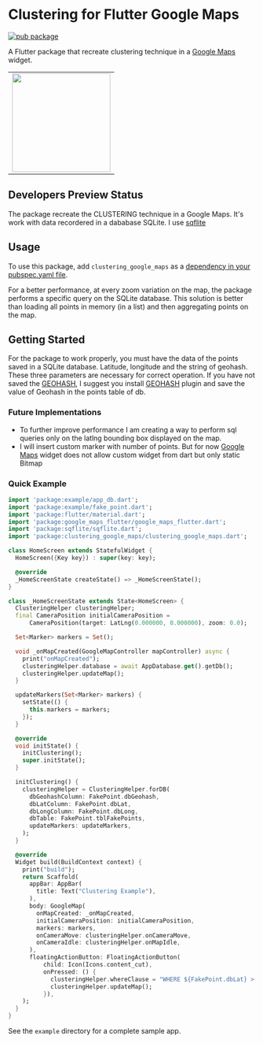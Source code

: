 # Clustering for Flutter Google Maps 

[![pub package](https://img.shields.io/pub/v/clustering_google_maps.svg)](https://pub.dartlang.org/packages/clustering_google_maps)

A Flutter package that recreate clustering technique in a [Google Maps](https://developers.google.com/maps/) widget.

<div style="text-align: center"><table><tr>
  <td style="text-align: center">
  <a href="https://github.com/giandifra/clustering_google_maps/blob/master/example.gif">
    <img src="https://github.com/giandifra/clustering_google_maps/blob/master/example.gif" width="200"/></a>
</td>
</tr></table></div>

## Developers Preview Status
The package recreate the CLUSTERING technique in a Google Maps. 
It's work with data recordered in a dababase SQLite. I use [sqflite](https://pub.dartlang.org/packages/sqflite)

## Usage

To use this package, add `clustering_google_maps` as a [dependency in your pubspec.yaml file](https://flutter.io/platform-plugins/).

For a better performance, at every zoom variation on the map, the package performs
a specific query on the SQLite database. This solution is better than loading all
points in memory (in a list) and then aggregating points on the map. 

## Getting Started

For the package to work properly, you must have the data of the points saved in a SQLite database.
Latitude, longitude and the string of geohash. These three parameters are necessary for correct operation.
If you have not saved the [GEOHASH](https://pub.dartlang.org/packages/geohash), I suggest you install [GEOHASH](https://pub.dartlang.org/packages/geohash)
plugin and save the value of Geohash in the points table of db.

### Future Implementations

- To further improve performance I am creating a way to perform sql queries only on the latlng bounding box displayed on the map. 
- I will insert custom marker with number of points. But for now [Google Maps](https://developers.google.com/maps/) widget does not allow
  custom widget from dart but only static Bitmap

### Quick Example

```dart
import 'package:example/app_db.dart';
import 'package:example/fake_point.dart';
import 'package:flutter/material.dart';
import 'package:google_maps_flutter/google_maps_flutter.dart';
import 'package:sqflite/sqflite.dart';
import 'package:clustering_google_maps/clustering_google_maps.dart';

class HomeScreen extends StatefulWidget {
  HomeScreen({Key key}) : super(key: key);

  @override
  _HomeScreenState createState() => _HomeScreenState();
}

class _HomeScreenState extends State<HomeScreen> {
  ClusteringHelper clusteringHelper;
  final CameraPosition initialCameraPosition =
      CameraPosition(target: LatLng(0.000000, 0.000000), zoom: 0.0);

  Set<Marker> markers = Set();

  void _onMapCreated(GoogleMapController mapController) async {
    print("onMapCreated");
    clusteringHelper.database = await AppDatabase.get().getDb();
    clusteringHelper.updateMap();
  }

  updateMarkers(Set<Marker> markers) {
    setState(() {
      this.markers = markers;
    });
  }

  @override
  void initState() {
    initClustering();
    super.initState();
  }

  initClustering() {
    clusteringHelper = ClusteringHelper.forDB(
      dbGeohashColumn: FakePoint.dbGeohash,
      dbLatColumn: FakePoint.dbLat,
      dbLongColumn: FakePoint.dbLong,
      dbTable: FakePoint.tblFakePoints,
      updateMarkers: updateMarkers,
    );
  }

  @override
  Widget build(BuildContext context) {
    print("build");
    return Scaffold(
      appBar: AppBar(
        title: Text("Clustering Example"),
      ),
      body: GoogleMap(
        onMapCreated: _onMapCreated,
        initialCameraPosition: initialCameraPosition,
        markers: markers,
        onCameraMove: clusteringHelper.onCameraMove,
        onCameraIdle: clusteringHelper.onMapIdle,
      ),
      floatingActionButton: FloatingActionButton(
          child: Icon(Icons.content_cut),
          onPressed: () {
            clusteringHelper.whereClause = "WHERE ${FakePoint.dbLat} > 42.6";
            clusteringHelper.updateMap();
          }),
    );
  }
}
```

See the `example` directory for a complete sample app.
